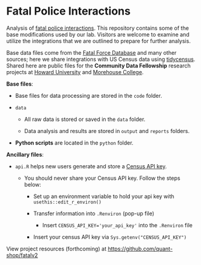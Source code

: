 # Fatal Police Interactions

Analysis of [fatal police interactions](https://www.washingtonpost.com/graphics/investigations/police-shootings-database/). This repository contains some of the base modifications used by our lab. Visitors are welcome to examine and utilize the integrations that we are outlined to prepare for further analysis.

Base data files come from the [Fatal Force Database](https://github.com/washingtonpost/data-police-shootings) and many other sources; here we share integrations with US Census data using [tidycensus](https://walker-data.com/tidycensus/). Shared here are public files for the **Community Data Fellowship** research projects at [Howard University](https://howard.edu/) and [Morehouse College](https://morehouse.edu/).

**Base files**:

* Base files for data processing are stored in the `code` folder.

* `data`

  - All raw data is stored or saved in the `data` folder.
  
  - Data analysis and results are stored in `output` and `reports` folders.

* **Python scripts** are located in the `python` folder.

**Ancillary files**:

* `api.R` helps new users generate and store a [Census API key](https://api.census.gov/data/key_signup.html).

  - You should never share your Census API key. Follow the steps below:
  
    - Set up an environment variable to hold your api key with `usethis::edit_r_environ()`

    - Transfer information into `.Renviron` (pop-up file) 
    
        - Insert `CENSUS_API_KEY='your_api_key'` into the `.Renviron` file
  
    - Insert your census API key via `Sys.getenv("CENSUS_API_KEY")`

View project resources (forthcoming) at https://github.com/quant-shop/fatalv2

